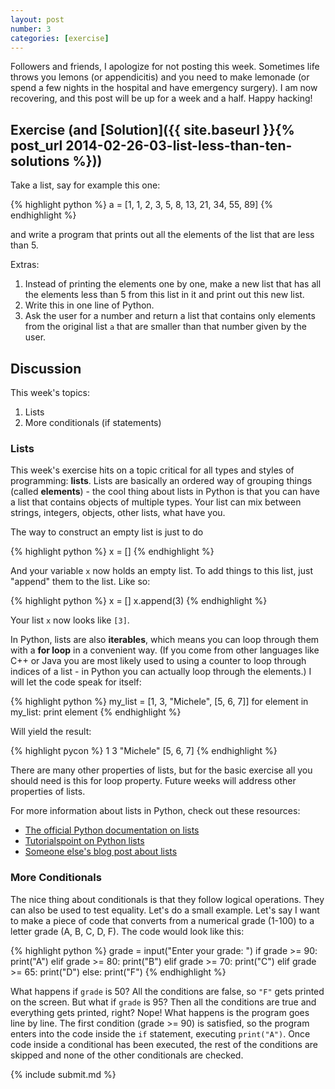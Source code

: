 ```yaml
---
layout: post
number: 3
categories: [exercise]
---
```


Followers and friends, I apologize for not posting this week. Sometimes life throws you lemons (or appendicitis) and you need to make lemonade (or spend a few nights in the hospital and have emergency surgery). I am now recovering, and this post will be up for a week and a half. Happy hacking! 

## Exercise (and [Solution]({{ site.baseurl }}{% post_url 2014-02-26-03-list-less-than-ten-solutions %}))

Take a list, say for example this one: 

{% highlight python %}
  a = [1, 1, 2, 3, 5, 8, 13, 21, 34, 55, 89]
{% endhighlight %}

and write a program that prints out all the elements of the list that are less than 5.

Extras: 

1. Instead of printing the elements one by one, make a new list that has all the elements less than 5 from this list in it and print out this new list.
2. Write this in one line of Python.
3. Ask the user for a number and return a list that contains only elements from the original list `a` that are smaller than that number given by the user. 

## Discussion 

This week's topics:

1. Lists
2. More conditionals (if statements)

### Lists

This week's exercise hits on a topic critical for all types and styles of programming: **lists**. Lists are basically an ordered way of grouping things (called **elements**) - the cool thing about lists in Python is that you can have a list that contains objects of multiple types. Your list can mix between strings, integers, objects, other lists, what have you. 

The way to construct an empty list is just to do 

{% highlight python %}
  x = []
{% endhighlight %}

And your variable `x` now holds an empty list. To add things to this list, just "append" them to the list. Like so: 

{% highlight python %}
  x = []
  x.append(3)
{% endhighlight %}

Your list `x` now looks like `[3]`.

In Python, lists are also **iterables**, which means you can loop through them with a **for loop** in a convenient way. (If you come from other languages like C++ or Java you are most likely used to using a counter to loop through indices of a list - in Python you can actually loop through the elements.) I will let the code speak for itself: 

{% highlight python %}
  my_list = [1, 3, "Michele", [5, 6, 7]]
  for element in my_list:
    print element
{% endhighlight %}

Will yield the result: 

{% highlight pycon %}
  1 
  3
  "Michele"
  [5, 6, 7]
{% endhighlight %}

There are many other properties of lists, but for the basic exercise all you should need is this for loop property. Future weeks will address other properties of lists.

For more information about lists in Python, check out these resources: 

* [The official Python documentation on lists](http://docs.python.org/3.3/tutorial/datastructures.html)
* [Tutorialspoint on Python lists](http://www.tutorialspoint.com/python/python_lists.htm)
* [Someone else's blog post about lists](http://effbot.org/zone/python-list.htm)


### More Conditionals

The nice thing about conditionals is that they follow logical operations. They can also be used to test equality. Let's do a small example. Let's say I want to make a piece of code that converts from a numerical grade (1-100) to a letter grade (A, B, C, D, F). The code would look like this: 

{% highlight python %}
  grade = input("Enter your grade: ")
  if grade >= 90:
    print("A")
  elif grade >= 80:
    print("B")
  elif grade >= 70:
    print("C")
  elif grade >= 65:
    print("D")
  else:
    print("F")
{% endhighlight %}

What happens if `grade` is 50? All the conditions are false, so `"F"` gets printed on the screen. But what if `grade` is 95? Then all the conditions are true and everything gets printed, right? Nope! What happens is the program goes line by line. The first condition (grade >= 90) is satisfied, so the program enters into the code inside the `if` statement, executing `print("A")`. Once code inside a conditional has been executed, the rest of the conditions are skipped and none of the other conditionals are checked. 

{% include submit.md %}